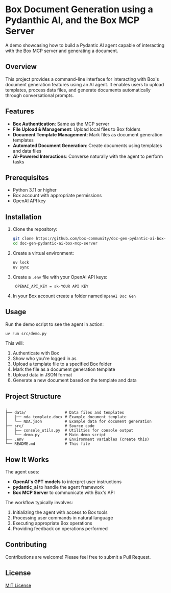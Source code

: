 # Box Document Generation using a Pydanthic AI, and the Box MCP Server

A demo showcasing how to build a Pydantic AI agent capable of interacting with the Box MCP server and generating a document.

## Overview

This project provides a command-line interface for interacting with Box's document generation features using an AI agent. It enables users to upload templates, process data files, and generate documents automatically through conversational prompts.

## Features

- **Box Authentication**: Same as the MCP server
- **File Upload & Management**: Upload local files to Box folders
- **Document Template Management**: Mark files as document generation templates
- **Automated Document Generation**: Create documents using templates and data files
- **AI-Powered Interactions**: Converse naturally with the agent to perform tasks

## Prerequisites

- Python 3.11 or higher
- Box account with appropriate permissions
- OpenAI API key

## Installation

1. Clone the repository:
   ```bash
   git clone https://github.com/box-community/doc-gen-pydantic-ai-box-mcp-server.git
   cd doc-gen-pydantic-ai-box-mcp-server
   ```

2. Create a virtual environment:
   ```bash
   uv lock
   uv sync
   ```

4. Create a `.env` file with your OpenAI API keys:
   ```
    OPENAI_API_KEY = sk-YOUR API KEY
   ```
5. In your Box account create a folder named `OpenAI Doc Gen`
## Usage

Run the demo script to see the agent in action:

```bash
uv run src/demo.py
```

This will:
1. Authenticate with Box
2. Show who you're logged in as
3. Upload a template file to a specified Box folder
4. Mark the file as a document generation template
5. Upload data in JSON format
6. Generate a new document based on the template and data

## Project Structure

```
.
├── data/                 # Data files and templates
│   ├── nda_template.docx # Example document template
│   └── NDA.json          # Example data for document generation
├── src/                  # Source code
│   ├── console_utils.py  # Utilities for console output
│   └── demo.py           # Main demo script
├── .env                  # Environment variables (create this)
└── README.md             # This file
```

## How It Works

The agent uses:
- **OpenAI's GPT models** to interpret user instructions
- **pydantic_ai** to handle the agent framework
- **Box MCP Server** to communicate with Box's API

The workflow typically involves:
1. Initializing the agent with access to Box tools
2. Processing user commands in natural language
3. Executing appropriate Box operations
4. Providing feedback on operations performed

## Contributing

Contributions are welcome! Please feel free to submit a Pull Request.

## License

[MIT License](LICENSE)
